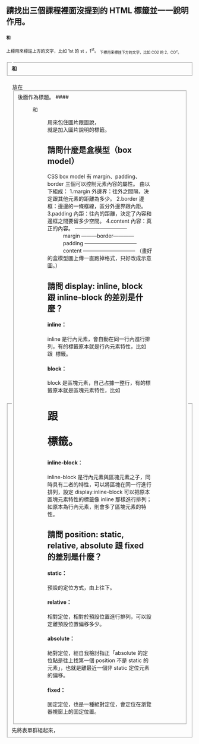 ## 請找出三個課程裡面沒提到的 HTML 標籤並一一說明作用。
#### <sup>和<sub>
<sup>上標用來標註上方的文字，比如 1st 的 st ，1<sup>st</sup>。
<sub>下標用來標註下方的文字，比如 CO2 的 2，CO<sup>2</sup>。
#### <fieldset>和<legend>
<fieldset>先將表單群組起來，<legend>放在<fieldset>後面作為標題。
#### <figure>和<figcaption>
<figure>用來包住圖片跟圖說，<figcaption>就是加入圖片說明的標籤。


## 請問什麼是盒模型（box model）
CSS box model 
有 margin、padding、border 三個可以控制元素內容的屬性。
由以下組成：
1.margin 外邊界：往外之間隔，決定跟其他元素的距離為多少。
2.border 邊框：邊邊的一條框線，區分外邊界跟內距。
3.padding 內距：往內的距離，決定了內容和邊框之間要留多少空間。
4.content 內容：真正的內容。
——————————
　　　margin 
———border————
　　　padding 
——————————
　　　content
——————————
（畫好的盒模型圖上傳一直跑掉格式，只好改成示意圖。）

## 請問 display: inline, block 跟 inline-block 的差別是什麼？
#### inline：
inline 是行內元素，會自動在同一行內進行排列，有的標籤原本就是行內元素特性，比如<a> 跟 <img> 標籤。
#### block：
block 是區塊元素，自己占據一整行，有的標籤原本就是區塊元素特性，比如<h1> 跟 <p> 標籤。
#### inline-block：
inline-block 是行內元素與區塊元素之子，同時具有二者的特性，可以將區塊在同一行進行排列，設定 display:inline-block 可以把原本區塊元素特性的標籤像 inline 那樣進行排列；如原本為行內元素，則會多了區塊元素的特性。

## 請問 position: static, relative, absolute 跟 fixed 的差別是什麼？
#### static：
預設的定位方式，由上往下。
#### relative： 
相對定位，相對於預設位置進行排列，可以設定離預設位置偏移多少。
#### absolute：
絕對定位，經自我檢討指正「absolute 的定位點是往上找第一個 position 不是 static 的元素」，也就是離最近一個非 static 定位元素的偏移。
#### fixed：
固定定位，也是一種絕對定位，會定位在瀏覽器視窗上的固定位置。

